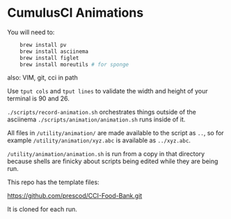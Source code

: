CumulusCI Animations
====================

You will need to:

```bash
    brew install pv
    brew install asciinema
    brew install figlet
    brew install moreutils # for sponge
```

also: VIM, git, cci in path

Use `tput cols` and `tput lines` to validate the width and height of your terminal is 90 and 26.

`./scripts/record-animation.sh` orchestrates things outside of the asciinema
`./scripts/animation/animation.sh` runs inside of it.

All files in `/utility/animation/` are made available to the script as `..`, so for example `/utility/animation/xyz.abc` is
available as `../xyz.abc`.

`/utility/animation/animation.sh` is run from a copy in that directory because shells are finicky about scripts being edited while they are being run.

This repo has the template files:

https://github.com/prescod/CCI-Food-Bank.git

It is cloned for each run.
